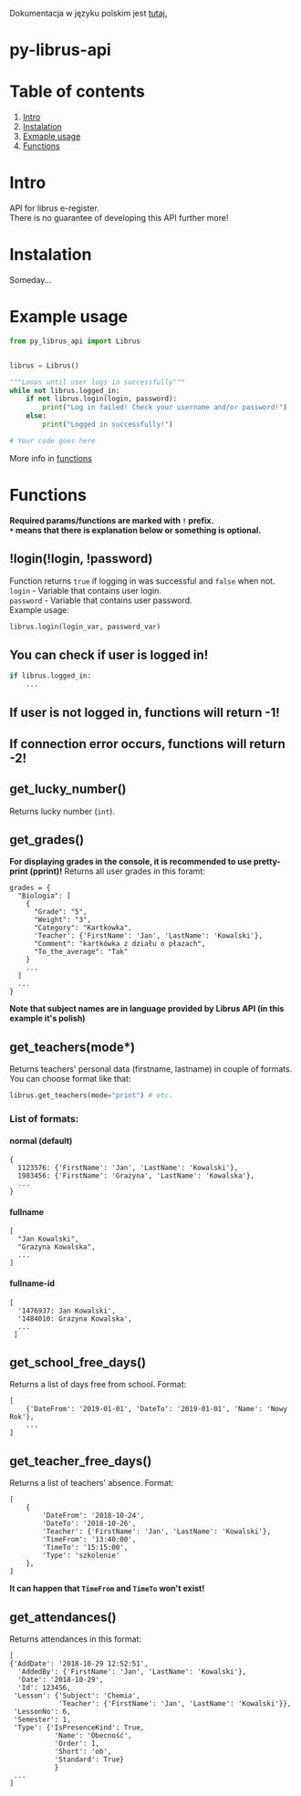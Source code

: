 Dokumentacja w języku polskim jest [tutaj.](README_pl.md)
# py-librus-api
# Table of contents
1. [Intro](#intro)
2. [Instalation](#instalation)
3. [Exmaple usage](#example-usage)
4. [Functions](#functions)
# Intro
API for librus e-register.<br>
There is no guarantee of developing this API further more!
# Instalation
Someday...
# Example usage
```python
from py_librus_api import Librus


librus = Librus()

"""Loops until user logs in successfully"""
while not librus.logged_in:
    if not librus.login(login, password):
        print("Log in failed! Check your username and/or password!")
    else:
        print("Logged in successfully!")

# Your code goes here
```
More info in [functions](#functions)
# Functions
**Required params/functions are marked with `!` prefix.**<br>
**`*` means that there is explanation below or something is optional.**
## !login(!login, !password)
Function returns `true` if logging in was successful and `false` when not.<br>
`login` - Variable that contains user login. <br>
`password` - Variable that contains user password.<br>
Example usage:
```python
librus.login(login_var, password_var)
```
## You can check if user is logged in!
```python
if librus.logged_in:
    ...
```
## If user is not logged in, functions will return -1!
## If connection error occurs, functions will return -2!
## get_lucky_number()
Returns lucky number (`int`).
## get_grades()
**For displaying grades in the console, it is recommended to use pretty-print (pprint)!**
Returns all user grades in this foramt:<br>
```
grades = {
  "Biologia": [
    {
      "Grade": "5",
      "Weight": "3",
      "Category": "Kartkówka",
      'Teacher': {'FirstName': 'Jan', 'LastName': 'Kowalski'},
      "Comment": "kartkówka z działu o płazach",
      "To_the_average": "Tak"
    }
    ...
  ]
  ...
}
```
**Note that subject names are in language provided by Librus API (in this example it's polish)**
## get_teachers(mode*)
Returns teachers' personal data (firstname, lastname) in couple of formats.
You can choose format like that:
```python
librus.get_teachers(mode="print") # etc.
```
### List of formats:
#### normal (default)
```
{
  1123576: {'FirstName': 'Jan', 'LastName': 'Kowalski'},
  1983456: {'FirstName': 'Grażyna', 'LastName': 'Kowalska'},
  ...
}
```
#### fullname
```
[
  "Jan Kowalski",
  "Grażyna Kowalska",
  ...
]
```
#### fullname-id
```
[
  '1476937: Jan Kowalski',
  '1484010: Grazyna Kowalska',
  ...
 ]
```
## get_school_free_days()
Returns a list of days free from school.
Format:
```
[
    {'DateFrom': '2019-01-01', 'DateTo': '2019-01-01', 'Name': 'Nowy Rok'},
    ...
]
```
## get_teacher_free_days()
Returns a list of teachers' absence.
Format:
```
[
    {
        'DateFrom': '2018-10-24',
        'DateTo': '2018-10-26',
        'Teacher': {'FirstName': 'Jan', 'LastName': 'Kowalski'},
        'TimeFrom': '13:40:00',
        'TimeTo': '15:15:00',
        'Type': 'szkolenie'
    },
]
```
**It can happen that `TimeFrom` and `TimeTo` won't exist!**

## get_attendances()
Returns attendances in this format:
```
[
{'AddDate': '2018-10-29 12:52:51',
  'AddedBy': {'FirstName': 'Jan', 'LastName': 'Kowalski'},
  'Date': '2018-10-29',
  'Id': 123456,
 'Lesson': {'Subject': 'Chemia',
            'Teacher': {'FirstName': 'Jan', 'LastName': 'Kowalski'}},
 'LessonNo': 6,
 'Semester': 1,
 'Type': {'IsPresenceKind': True,
           'Name': 'Obecność',
           'Order': 1,
           'Short': 'ob',
           'Standard': True}
           }
 ...
]
```